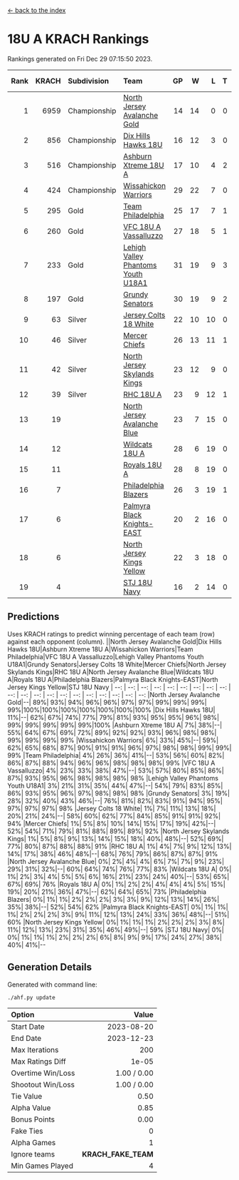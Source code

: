 [<- back to the index](readme.md)
# 18U A KRACH Rankings
Rankings generated on Fri Dec 29 07:15:50 2023.

Rank|KRACH|Subdivision|Team|GP|W|L|T|OTW|OTL|SoS|Exp Wins|Win Diff
---:|---:|:---|:---|---:|---:|---:|---:|---:|---:|---:|---:|---:
1|6959|Championship|[North Jersey Avalanche Gold](https://gamesheetstats.com/seasons/3659/teams/140737/schedule)|14|14|0|0|0|0|88|14.8|-0.0
2|856|Championship|[Dix Hills Hawks 18U](https://gamesheetstats.com/seasons/3659/teams/140731/schedule)|16|12|3|0|1|0|566|13.9|0.0
3|516|Championship|[Ashburn Xtreme 18U A](https://gamesheetstats.com/seasons/3659/teams/140730/schedule)|17|10|4|2|1|0|251|12.9|0.0
4|424|Championship|[Wissahickon Warriors](https://gamesheetstats.com/seasons/3659/teams/140748/schedule)|29|22|7|0|0|0|198|22.9|0.0
5|295|Gold|[Team Philadelphia](https://gamesheetstats.com/seasons/3659/teams/140745/schedule)|25|17|7|1|0|0|209|18.4|0.0
6|260|Gold|[VFC 18U A Vassalluzzo](https://gamesheetstats.com/seasons/3659/teams/140746/schedule)|27|18|5|1|2|1|132|21.4|0.0
7|233|Gold|[Lehigh Valley Phantoms Youth U18A1](https://gamesheetstats.com/seasons/3659/teams/140734/schedule)|31|19|9|3|0|0|194|21.4|0.0
8|197|Gold|[Grundy Senators](https://gamesheetstats.com/seasons/3659/teams/140732/schedule)|30|19|9|2|0|0|183|20.9|0.0
9|63|Silver|[Jersey Colts 18 White](https://gamesheetstats.com/seasons/3659/teams/140733/schedule)|22|10|10|0|0|2|1032|10.9|0.0
10|46|Silver|[Mercer Chiefs](https://gamesheetstats.com/seasons/3659/teams/140735/schedule)|26|13|11|1|0|1|588|14.4|0.0
11|42|Silver|[North Jersey Skylands Kings](https://gamesheetstats.com/seasons/3659/teams/140739/schedule)|23|12|9|0|1|1|958|13.9|0.0
12|39|Silver|[RHC 18U A](https://gamesheetstats.com/seasons/3659/teams/140742/schedule)|23|9|12|1|0|1|181|10.4|0.0
13|19||[North Jersey Avalanche Blue](https://gamesheetstats.com/seasons/3659/teams/140736/schedule)|23|7|15|0|0|1|163|7.9|0.0
14|12||[Wildcats 18U A](https://gamesheetstats.com/seasons/3659/teams/140747/schedule)|28|6|19|0|2|1|788|8.9|0.0
15|11||[Royals 18U A](https://gamesheetstats.com/seasons/3659/teams/140743/schedule)|28|8|19|0|1|0|135|9.9|0.0
16|7||[Philadelphia Blazers](https://gamesheetstats.com/seasons/3659/teams/140741/schedule)|26|3|19|1|0|3|188|4.4|0.0
17|6||[Palmyra Black Knights-EAST](https://gamesheetstats.com/seasons/3659/teams/140740/schedule)|20|2|16|0|2|0|134|4.9|0.0
18|6||[North Jersey Kings Yellow](https://gamesheetstats.com/seasons/3659/teams/140738/schedule)|22|3|18|0|1|0|678|4.9|0.0
19|4||[STJ 18U Navy](https://gamesheetstats.com/seasons/3659/teams/140744/schedule)|16|2|14|0|0|0|136|2.9|0.0

## Predictions
Uses KRACH ratings to predict winning percentage of each team (row) against each opponent (column).
||North Jersey Avalanche Gold|Dix Hills Hawks 18U|Ashburn Xtreme 18U A|Wissahickon Warriors|Team Philadelphia|VFC 18U A Vassalluzzo|Lehigh Valley Phantoms Youth U18A1|Grundy Senators|Jersey Colts 18 White|Mercer Chiefs|North Jersey Skylands Kings|RHC 18U A|North Jersey Avalanche Blue|Wildcats 18U A|Royals 18U A|Philadelphia Blazers|Palmyra Black Knights-EAST|North Jersey Kings Yellow|STJ 18U Navy
| --: | --: | --: | --: | --: | --: | --: | --: | --: | --: | --: | --: | --: | --: | --: | --: | --: | --: | --: | --: 
|North Jersey Avalanche Gold|--| 89%| 93%| 94%| 96%| 96%| 97%| 97%| 99%| 99%| 99%| 99%|100%|100%|100%|100%|100%|100%|100%
|Dix Hills Hawks 18U| 11%|--| 62%| 67%| 74%| 77%| 79%| 81%| 93%| 95%| 95%| 96%| 98%| 99%| 99%| 99%| 99%| 99%|100%
|Ashburn Xtreme 18U A|  7%| 38%|--| 55%| 64%| 67%| 69%| 72%| 89%| 92%| 92%| 93%| 96%| 98%| 98%| 99%| 99%| 99%| 99%
|Wissahickon Warriors|  6%| 33%| 45%|--| 59%| 62%| 65%| 68%| 87%| 90%| 91%| 91%| 96%| 97%| 98%| 98%| 99%| 99%| 99%
|Team Philadelphia|  4%| 26%| 36%| 41%|--| 53%| 56%| 60%| 82%| 86%| 87%| 88%| 94%| 96%| 96%| 98%| 98%| 98%| 99%
|VFC 18U A Vassalluzzo|  4%| 23%| 33%| 38%| 47%|--| 53%| 57%| 80%| 85%| 86%| 87%| 93%| 95%| 96%| 98%| 98%| 98%| 98%
|Lehigh Valley Phantoms Youth U18A1|  3%| 21%| 31%| 35%| 44%| 47%|--| 54%| 79%| 83%| 85%| 86%| 93%| 95%| 96%| 97%| 98%| 98%| 98%
|Grundy Senators|  3%| 19%| 28%| 32%| 40%| 43%| 46%|--| 76%| 81%| 82%| 83%| 91%| 94%| 95%| 97%| 97%| 97%| 98%
|Jersey Colts 18 White|  1%|  7%| 11%| 13%| 18%| 20%| 21%| 24%|--| 58%| 60%| 62%| 77%| 84%| 85%| 91%| 91%| 92%| 94%
|Mercer Chiefs|  1%|  5%|  8%| 10%| 14%| 15%| 17%| 19%| 42%|--| 52%| 54%| 71%| 79%| 81%| 88%| 89%| 89%| 92%
|North Jersey Skylands Kings|  1%|  5%|  8%|  9%| 13%| 14%| 15%| 18%| 40%| 48%|--| 52%| 69%| 77%| 80%| 87%| 88%| 88%| 91%
|RHC 18U A|  1%|  4%|  7%|  9%| 12%| 13%| 14%| 17%| 38%| 46%| 48%|--| 68%| 76%| 79%| 86%| 87%| 87%| 91%
|North Jersey Avalanche Blue|  0%|  2%|  4%|  4%|  6%|  7%|  7%|  9%| 23%| 29%| 31%| 32%|--| 60%| 64%| 74%| 76%| 77%| 83%
|Wildcats 18U A|  0%|  1%|  2%|  3%|  4%|  5%|  5%|  6%| 16%| 21%| 23%| 24%| 40%|--| 53%| 65%| 67%| 69%| 76%
|Royals 18U A|  0%|  1%|  2%|  2%|  4%|  4%|  4%|  5%| 15%| 19%| 20%| 21%| 36%| 47%|--| 62%| 64%| 65%| 73%
|Philadelphia Blazers|  0%|  1%|  1%|  2%|  2%|  2%|  3%|  3%|  9%| 12%| 13%| 14%| 26%| 35%| 38%|--| 52%| 54%| 62%
|Palmyra Black Knights-EAST|  0%|  1%|  1%|  1%|  2%|  2%|  2%|  3%|  9%| 11%| 12%| 13%| 24%| 33%| 36%| 48%|--| 51%| 60%
|North Jersey Kings Yellow|  0%|  1%|  1%|  1%|  2%|  2%|  2%|  3%|  8%| 11%| 12%| 13%| 23%| 31%| 35%| 46%| 49%|--| 59%
|STJ 18U Navy|  0%|  0%|  1%|  1%|  1%|  2%|  2%|  2%|  6%|  8%|  9%|  9%| 17%| 24%| 27%| 38%| 40%| 41%|--

## Generation Details

Generated with command line:
```
./ahf.py update
```

| Option | Value |
| :----- | ----: |
| Start Date | 2023-08-20 |
| End Date | 2023-12-23 |
| Max Iterations | 200 |
| Max Ratings Diff | 1e-05 |
| Overtime Win/Loss | 1.00 / 0.00 |
| Shootout Win/Loss | 1.00 / 0.00 |
| Tie Value | 0.50 |
| Alpha Value | 0.85 |
| Bonus Points | 0.00 |
| Fake Ties | 0 |
| Alpha Games | 1 |
| Ignore teams | __KRACH_FAKE_TEAM__ |
| Min Games Played | 4 |


